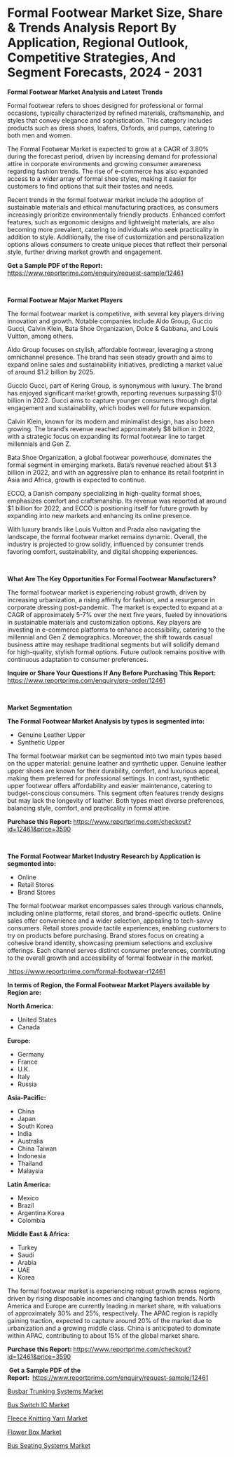 <p><h1>Formal Footwear Market Size, Share & Trends Analysis Report By Application, Regional Outlook, Competitive Strategies, And Segment Forecasts, 2024 - 2031</h1></p><p><strong>Formal Footwear Market Analysis and Latest Trends</strong></p>
<p><p>Formal footwear refers to shoes designed for professional or formal occasions, typically characterized by refined materials, craftsmanship, and styles that convey elegance and sophistication. This category includes products such as dress shoes, loafers, Oxfords, and pumps, catering to both men and women. </p><p>The Formal Footwear Market is expected to grow at a CAGR of 3.80% during the forecast period, driven by increasing demand for professional attire in corporate environments and growing consumer awareness regarding fashion trends. The rise of e-commerce has also expanded access to a wider array of formal shoe styles, making it easier for customers to find options that suit their tastes and needs.</p><p>Recent trends in the formal footwear market include the adoption of sustainable materials and ethical manufacturing practices, as consumers increasingly prioritize environmentally friendly products. Enhanced comfort features, such as ergonomic designs and lightweight materials, are also becoming more prevalent, catering to individuals who seek practicality in addition to style. Additionally, the rise of customization and personalization options allows consumers to create unique pieces that reflect their personal style, further driving market growth and engagement.</p></p>
<p><strong>Get a Sample PDF of the Report:&nbsp;</strong> <a href="https://www.reportprime.com/enquiry/request-sample/12461?utm_campaign=1159&utm_medium=2&utm_source=Github&utm_content=ia&utm_term=24122024&utm_id=formal-footwear">https://www.reportprime.com/enquiry/request-sample/12461</a></p>
<p>&nbsp;</p>
<p><strong>Formal Footwear Major Market Players</strong></p>
<p><p>The formal footwear market is competitive, with several key players driving innovation and growth. Notable companies include Aldo Group, Guccio Gucci, Calvin Klein, Bata Shoe Organization, Dolce & Gabbana, and Louis Vuitton, among others. </p><p>Aldo Group focuses on stylish, affordable footwear, leveraging a strong omnichannel presence. The brand has seen steady growth and aims to expand online sales and sustainability initiatives, predicting a market value of around $1.2 billion by 2025.</p><p>Guccio Gucci, part of Kering Group, is synonymous with luxury. The brand has enjoyed significant market growth, reporting revenues surpassing $10 billion in 2022. Gucci aims to capture younger consumers through digital engagement and sustainability, which bodes well for future expansion.</p><p>Calvin Klein, known for its modern and minimalist design, has also been growing. The brand’s revenue reached approximately $8 billion in 2022, with a strategic focus on expanding its formal footwear line to target millennials and Gen Z.</p><p>Bata Shoe Organization, a global footwear powerhouse, dominates the formal segment in emerging markets. Bata’s revenue reached about $1.3 billion in 2022, and with an aggressive plan to enhance its retail footprint in Asia and Africa, growth is expected to continue.</p><p>ECCO, a Danish company specializing in high-quality formal shoes, emphasizes comfort and craftsmanship. Its revenue was reported at around $1 billion for 2022, and ECCO is positioning itself for future growth by expanding into new markets and enhancing its online presence.</p><p>With luxury brands like Louis Vuitton and Prada also navigating the landscape, the formal footwear market remains dynamic. Overall, the industry is projected to grow solidly, influenced by consumer trends favoring comfort, sustainability, and digital shopping experiences.</p></p>
<p>&nbsp;</p>
<p><strong>What Are The Key Opportunities For Formal Footwear Manufacturers?</strong></p>
<p><p>The formal footwear market is experiencing robust growth, driven by increasing urbanization, a rising affinity for fashion, and a resurgence in corporate dressing post-pandemic. The market is expected to expand at a CAGR of approximately 5-7% over the next five years, fueled by innovations in sustainable materials and customization options. Key players are investing in e-commerce platforms to enhance accessibility, catering to the millennial and Gen Z demographics. Moreover, the shift towards casual business attire may reshape traditional segments but will solidify demand for high-quality, stylish formal options. Future outlook remains positive with continuous adaptation to consumer preferences.</p></p>
<p><strong>Inquire or Share Your Questions If Any Before Purchasing This Report:</strong> <a href="https://www.reportprime.com/enquiry/pre-order/12461?utm_campaign=1159&utm_medium=2&utm_source=Github&utm_content=ia&utm_term=24122024&utm_id=formal-footwear">https://www.reportprime.com/enquiry/pre-order/12461</a></p>
<p>&nbsp;</p>
<p><strong>Market Segmentation</strong></p>
<p><strong>The Formal Footwear Market Analysis by types is segmented into:</strong></p>
<p><ul><li>Genuine Leather Upper</li><li>Synthetic Upper</li></ul></p>
<p><p>The formal footwear market can be segmented into two main types based on the upper material: genuine leather and synthetic upper. Genuine leather upper shoes are known for their durability, comfort, and luxurious appeal, making them preferred for professional settings. In contrast, synthetic upper footwear offers affordability and easier maintenance, catering to budget-conscious consumers. This segment often features trendy designs but may lack the longevity of leather. Both types meet diverse preferences, balancing style, comfort, and practicality in formal attire.</p></p>
<p><strong>Purchase this Report:&nbsp;</strong><a href="https://www.reportprime.com/checkout?id=12461&price=3590&utm_campaign=1159&utm_medium=2&utm_source=Github&utm_content=ia&utm_term=24122024&utm_id=formal-footwear">https://www.reportprime.com/checkout?id=12461&price=3590</a></p>
<p>&nbsp;</p>
<p><strong>The Formal Footwear Market Industry Research by Application is segmented into:</strong></p>
<p><ul><li>Online</li><li>Retail Stores</li><li>Brand Stores</li></ul></p>
<p><p>The formal footwear market encompasses sales through various channels, including online platforms, retail stores, and brand-specific outlets. Online sales offer convenience and a wider selection, appealing to tech-savvy consumers. Retail stores provide tactile experiences, enabling customers to try on products before purchasing. Brand stores focus on creating a cohesive brand identity, showcasing premium selections and exclusive offerings. Each channel serves distinct consumer preferences, contributing to the overall growth and accessibility of formal footwear in the market.</p></p>
<p><a href="https://www.reportprime.com/formal-footwear-r12461?utm_campaign=1159&utm_medium=2&utm_source=Github&utm_content=ia&utm_term=24122024&utm_id=formal-footwear">&nbsp;https://www.reportprime.com/formal-footwear-r12461</a></p>
<p><strong>In terms of Region, the Formal Footwear Market Players available by Region are:</strong></p>
<p>
    <p> <strong> North America: </strong>
        <ul>
            <li>United States</li>
            <li>Canada</li>
        </ul>
        </p> 
    <p> <strong> Europe: </strong>
        <ul>
            <li>Germany</li>
            <li>France</li>
            <li>U.K.</li>
            <li>Italy</li>
            <li>Russia</li>
        </ul>
        </p> 
    <p> <strong> Asia-Pacific: </strong>
        <ul>
            <li>China</li>
            <li>Japan</li>
            <li>South Korea</li>
            <li>India</li>
            <li>Australia</li>
            <li>China Taiwan</li>
            <li>Indonesia</li>
            <li>Thailand</li>
            <li>Malaysia</li>
        </ul>
        </p> 
    <p> <strong> Latin America: </strong>
        <ul>
            <li>Mexico</li>
            <li>Brazil</li>
            <li>Argentina Korea</li>
            <li>Colombia</li>
        </ul>
        </p> 
    <p> <strong> Middle East & Africa: </strong>
        <ul>
            <li>Turkey</li>
            <li>Saudi</li>
            <li>Arabia</li>
            <li>UAE</li>
            <li>Korea</li>
        </ul>
    </p>
    </p>
<p><p>The formal footwear market is experiencing robust growth across regions, driven by rising disposable incomes and changing fashion trends. North America and Europe are currently leading in market share, with valuations of approximately 30% and 25%, respectively. The APAC region is rapidly gaining traction, expected to capture around 20% of the market due to urbanization and a growing middle class. China is anticipated to dominate within APAC, contributing to about 15% of the global market share.</p></p>
<p><strong>Purchase this Report: </strong><a href="https://www.reportprime.com/checkout?id=12461&price=3590&utm_campaign=1159&utm_medium=2&utm_source=Github&utm_content=ia&utm_term=24122024&utm_id=formal-footwear">https://www.reportprime.com/checkout?id=12461&price=3590</a></p>
<p>&nbsp;<strong>Get a Sample PDF of the Report:&nbsp;&nbsp;</strong><a href="https://www.reportprime.com/enquiry/request-sample/12461?utm_campaign=1159&utm_medium=2&utm_source=Github&utm_content=ia&utm_term=24122024&utm_id=formal-footwear">https://www.reportprime.com/enquiry/request-sample/12461</a></p>
<p><strong></strong></p>
<p><p><a href="https://www.linkedin.com/pulse/busbar-trunking-systems-market-research-report-pertinent-bkrie?utm_campaign=1159&utm_medium=2&utm_source=Github&utm_content=ia&utm_term=24122024&utm_id=formal-footwear">Busbar Trunking Systems Market</a></p><p><a href="https://www.linkedin.com/pulse/in-depth-bus-switch-ic-market-review-business-profiles-emerging-2usze?utm_campaign=1159&utm_medium=2&utm_source=Github&utm_content=ia&utm_term=24122024&utm_id=formal-footwear">Bus Switch IC Market</a></p><p><a href="https://github.com/yankimber90yankim/Market-Research-Report-List-1/blob/main/fleece-knitting-yarn-market.md?utm_campaign=1159&utm_medium=2&utm_source=Github&utm_content=ia&utm_term=24122024&utm_id=formal-footwear">Fleece Knitting Yarn Market</a></p><p><a href="https://github.com/lisaeichler20775/Market-Research-Report-List-1/blob/main/flower-box-market.md?utm_campaign=1159&utm_medium=2&utm_source=Github&utm_content=ia&utm_term=24122024&utm_id=formal-footwear">Flower Box Market</a></p><p><a href="https://www.linkedin.com/pulse/c-glance-reports-anmec?utm_campaign=1159&utm_medium=2&utm_source=Github&utm_content=ia&utm_term=24122024&utm_id=formal-footwear">Bus Seating Systems Market</a></p></p>